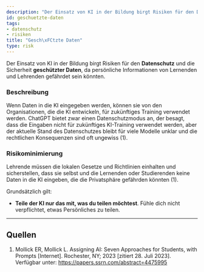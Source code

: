 ```yaml
---
description: "Der Einsatz von KI in der Bildung birgt Risiken für den Datenschutz und die Sicherheit geschützter Daten, da persönliche Informationen von Lernenden und Lehrenden gefährdet sein könnten."
id: geschuetzte-daten
tags:
- datenschutz
- risiken
title: "Gesch\xFCtzte Daten"
type: risk
---
```




Der Einsatz von KI in der Bildung birgt Risiken für den **Datenschutz** und die Sicherheit **geschützter Daten**, da persönliche Informationen von Lernenden und Lehrenden gefährdet sein könnten.


### Beschreibung

Wenn Daten in die KI eingegeben werden, können sie von den Organisationen, die die KI entwickeln, für zukünftiges Training verwendet werden. ChatGPT bietet zwar einen Datenschutzmodus an, der besagt, dass die Eingaben nicht für zukünftiges KI-Training verwendet werden, aber der aktuelle Stand des Datenschutzes bleibt für viele Modelle unklar und die rechtlichen Konsequenzen sind oft ungewiss (1). 


### Risikominimierung

Lehrende müssen die lokalen Gesetze und Richtlinien einhalten und sicherstellen, dass sie selbst und die Lernenden oder Studierenden keine Daten in die KI eingeben, die die Privatsphäre gefährden könnten (1).

Grundsätzlich gilt:

  - **Teile der KI nur das mit, was du teilen möchtest**. Fühle dich nicht verpflichtet, etwas Persönliches zu teilen.


---

## Quellen

1.	Mollick ER, Mollick L. Assigning AI: Seven Approaches for Students, with Prompts [Internet]. Rochester, NY; 2023 [zitiert 28. Juli 2023]. Verfügbar unter: https://papers.ssrn.com/abstract=4475995